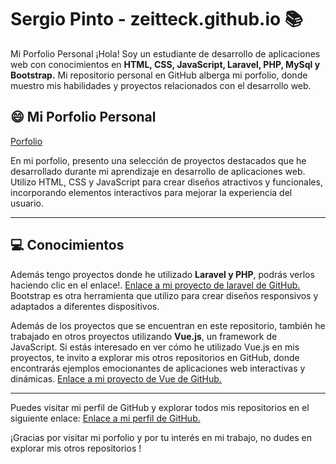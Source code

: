 # Sergio Pinto - zeitteck.github.io 📚
Mi Porfolio Personal 
¡Hola! Soy un estudiante de desarrollo de aplicaciones web con conocimientos en **HTML, CSS, JavaScript, Laravel, PHP, MySql y Bootstrap.**
Mi repositorio personal en GitHub alberga mi porfolio, donde muestro mis habilidades y proyectos relacionados con el desarrollo web.

## 😄 Mi Porfolio Personal 
[Porfolio](https://zeitteck.github.io)

En mi porfolio, presento una selección de proyectos destacados que he desarrollado durante mi aprendizaje en desarrollo de aplicaciones web. Utilizo HTML, CSS y JavaScript para crear diseños atractivos y funcionales, incorporando elementos interactivos para mejorar la experiencia del usuario.

---

## :computer: Conocimientos

Además tengo proyectos donde he utilizado **Laravel y PHP**, podrás verlos haciendo clic en el enlace!. [Enlace a mi proyecto de laravel de GitHub.](https://github.com/zeitteck/proyectoEMT)
Bootstrap es otra herramienta que utilizo para crear diseños responsivos y adaptados a diferentes dispositivos.



Además de los proyectos que se encuentran en este repositorio, también he trabajado en otros proyectos utilizando **Vue.js**, un framework de JavaScript. Si estás interesado en ver cómo he utilizado Vue.js en mis proyectos, te invito a explorar mis otros repositorios en GitHub, donde encontrarás ejemplos emocionantes de aplicaciones web interactivas y dinámicas.
[Enlace a mi proyecto de Vue de GitHub.](https://github.com/zeitteck/pokedexVue)

---


Puedes visitar mi perfil de GitHub y explorar todos mis repositorios en el siguiente enlace: 
[Enlace a mi perfil de GitHub.](https://github.com/zeitteck)

¡Gracias por visitar mi porfolio y por tu interés en mi trabajo, no dudes en explorar mis otros repositorios !
